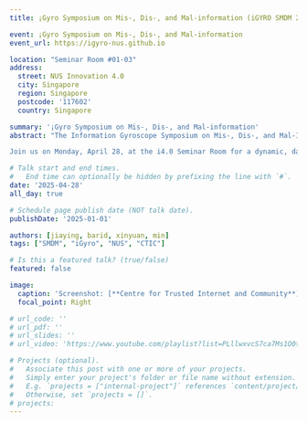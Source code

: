```yaml
---
title: ¡Gyro Symposium on Mis-, Dis-, and Mal-information (iGYRO SMDM 2025)

event: ¡Gyro Symposium on Mis-, Dis-, and Mal-information
event_url: https://igyro-nus.github.io

location: "Seminar Room #01-03"
address:
  street: NUS Innovation 4.0
  city: Singapore
  region: Singapore
  postcode: '117602'
  country: Singapore

summary: '¡Gyro Symposium on Mis-, Dis-, and Mal-information'
abstract: "The Information Gyroscope Symposium on Mis-, Dis-, and Mal-Information (iGYRO SMDM 2025), organised by the Centre for Trusted Internet and Community (CTIC) at the National University of Singapore (NUS), is a pivotal event designed to tackle the pervasive issues of misinformation and disinformation in our digital ecosystems. This symposium brings together thought leaders, researchers, and practitioners to enhance understanding, develop solutions, and build partnerships to tackle complex digital information challenges.

Join us on Monday, April 28, at the i4.0 Seminar Room for a dynamic, day-long programme featuring a mix of keynote speeches, oral presentations, and panel discussions, punctuated with Q&A sessions to encourage interaction and dialogue. Seats are limited – register now to secure your spot!"

# Talk start and end times.
#   End time can optionally be hidden by prefixing the line with `#`.
date: '2025-04-28'
all_day: true

# Schedule page publish date (NOT talk date).
publishDate: '2025-01-01'

authors: [jiaying, barid, xinyuan, min]
tags: ["SMDM", "iGyro", "NUS", "CTIC"]

# Is this a featured talk? (true/false)
featured: false

image:
  caption: 'Screenshot: [**Centre for Trusted Internet and Community**](https://igyro-nus.github.io)'
  focal_point: Right

# url_code: ''
# url_pdf: ''
# url_slides: ''
# url_video: 'https://www.youtube.com/playlist?list=PLllwxvcS7ca7Ms1O0txOFzmRAo-4bMp6B'

# Projects (optional).
#   Associate this post with one or more of your projects.
#   Simply enter your project's folder or file name without extension.
#   E.g. `projects = ["internal-project"]` references `content/project/deep-learning/index.md`.
#   Otherwise, set `projects = []`.
# projects:
---
```

